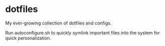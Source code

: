 dotfiles
========

My ever-growing collection of dotfiles and configs.

Run autoconfigure.sh to quickly symlink important files into the system for quick personalization.
